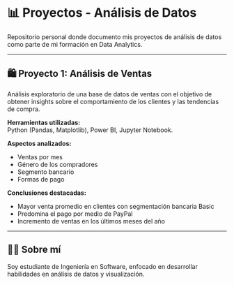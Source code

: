 # 📊 Proyectos - Análisis de Datos

Repositorio personal donde documento mis proyectos de análisis de datos como parte de mi formación en Data Analytics.

---

## 🛍️ Proyecto 1: Análisis de Ventas

Análisis exploratorio de una base de datos de ventas con el objetivo de obtener insights sobre el comportamiento de los clientes y las tendencias de compra.

**Herramientas utilizadas:**  
Python (Pandas, Matplotlib), Power BI, Jupyter Notebook.

**Aspectos analizados:**
- Ventas por mes
- Género de los compradores
- Segmento bancario
- Formas de pago

**Conclusiones destacadas:**
- Mayor venta promedio en clientes con segmentación bancaria Basic
- Predomina el pago por medio de PayPal
- Incremento de ventas en los últimos meses del año

---


## 👨‍💻 Sobre mí

Soy estudiante de Ingeniería en Software, enfocado en desarrollar habilidades en análisis de datos y visualización.
